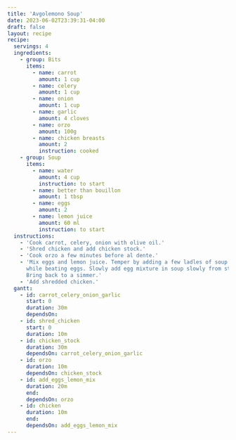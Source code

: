 ```yaml
---
title: 'Avgolemono Soup'
date: 2023-06-02T23:39:31-04:00
draft: false
layout: recipe
recipe:
  servings: 4
  ingredients:
    - group: Bits
      items:
        - name: carrot
          amount: 1 cup
        - name: celery
          amount: 1 cup
        - name: onion
          amount: 1 cup
        - name: garlic
          amount: 4 cloves
        - name: orzo
          amount: 100g
        - name: chicken breasts
          amount: 2
          instruction: cooked
    - group: Soup
      items:
        - name: water
          amount: 4 cup
          instruction: to start
        - name: better than bouillon
          amount: 1 tbsp
        - name: eggs
          amount: 2
        - name: lemon juice
          amount: 60 ml
          instruction: to start
  instructions:
    - 'Cook carrot, celery, onion with olive oil.'
    - 'Shred chicken and add chicken stock.'
    - 'Cook orzo a few minutes before al dente.'
    - 'Mix eggs and lemon juice. Temper by adding a few ladles of soup in
      while beating eggs. Slowly add egg mixture in soup slowly from stirring.
      Bring back to a simmer.'
    - 'Add shredded chicken.'
  gantt:
    - id: carrot_celery_onion_garlic
      start: 0
      duration: 30m
      dependsOn:
    - id: shred_chicken
      start: 0
      duration: 10m
    - id: chicken_stock
      duration: 30m
      dependsOn: carrot_celery_onion_garlic
    - id: orzo
      duration: 10m
      dependsOn: chicken_stock
    - id: add_eggs_lemon_mix
      duration: 20m
      end:
      dependsOn: orzo
    - id: chicken
      duration: 10m
      end:
      dependsOn: add_eggs_lemon_mix
---
```

